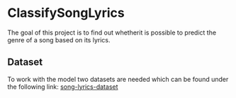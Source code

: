 # ClassifySongLyrics
The goal of this project is to find out whetherit is possible to predict the genre of a song based on its lyrics.

## Dataset 
To work with the model two datasets are needed which can be found under the following link:
[song-lyrics-dataset](https://www.kaggle.com/neisse/scrapped-lyrics-from-6-genres)

